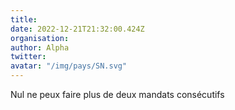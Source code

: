 ```yaml
---
title: 
date: 2022-12-21T21:32:00.424Z
organisation: 
author: Alpha 
twitter: 
avatar: "/img/pays/SN.svg"
---
```


Nul ne peux faire plus de deux mandats consécutifs 